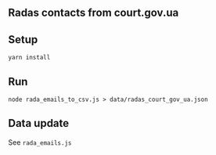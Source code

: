 Radas contacts from court.gov.ua
--------------------------------

## Setup

    yarn install

## Run

    node rada_emails_to_csv.js > data/radas_court_gov_ua.json

## Data update

See `rada_emails.js`
